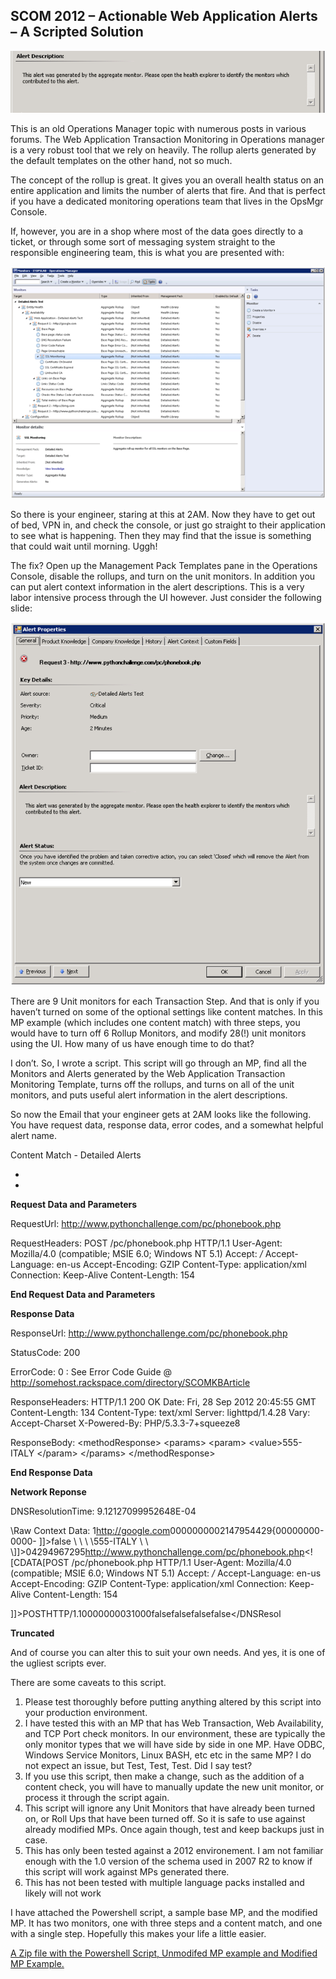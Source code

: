 ## SCOM 2012 – Actionable Web Application Alerts – A Scripted Solution

![Image](https://raw.githubusercontent.com/y0y0dyn3/opsmanfan/master/ActionableWebAlerts/docs/Banner.png)

This is an old Operations Manager topic with numerous posts in various forums. The Web Application Transaction Monitoring in Operations manager is a very robust tool that we rely on heavily. The rollup alerts generated by the default templates on the other hand, not so much.

The concept of the rollup is great. It gives you an overall health status on an entire application and limits the number of alerts that fire. And that is perfect if you have a dedicated monitoring operations team that lives in the OpsMgr Console.

If, however, you are in a shop where most of the data goes directly to a ticket, or through some sort of messaging system straight to the responsible engineering team, this is what you are presented with:

![Image](https://raw.githubusercontent.com/y0y0dyn3/opsmanfan/master/ActionableWebAlerts/docs/UnitMonitors.png)

So there is your engineer, staring at this at 2AM. Now they have to get out of bed, VPN in, and check the console, or just go straight to their application to see what is happening. Then they may find that the issue is something that could wait until morning. Uggh!

The fix? Open up the Management Pack Templates pane in the Operations Console, disable the rollups, and turn on the unit monitors. In addition you can put alert context information in the alert descriptions. This is a very labor intensive process through the UI however. Just consider the following slide:


![Image](https://raw.githubusercontent.com/y0y0dyn3/opsmanfan/master/ActionableWebAlerts/docs/rollup.png)

There are 9 Unit monitors for each Transaction Step. And that is only if you haven’t turned on some of the optional settings like content matches. In this MP example (which includes one content match) with three steps, you would have to turn off 6 Rollup Monitors, and modify 28(!) unit monitors using the UI. How many of us have enough time to do that?

I don’t. So, I wrote a script. This script will go through an MP, find all the Monitors and Alerts generated by the Web Application Transaction Monitoring Template, turns off the rollups, and turns on all of the unit monitors, and puts useful alert information in the alert descriptions.

So now the Email that your engineer gets at 2AM looks like the following. You have request data, response data, error codes, and a somewhat helpful alert name.


Content Match - Detailed Alerts

*
*

****Request Data and Parameters****

RequestUrl: http://www.pythonchallenge.com/pc/phonebook.php

RequestHeaders: POST /pc/phonebook.php HTTP/1.1
User-Agent: Mozilla/4.0 (compatible; MSIE 6.0; Windows NT 5.1)
Accept: */*
Accept-Language: en-us
Accept-Encoding: GZIP
Content-Type: application/xml
Connection: Keep-Alive
Content-Length: 154



****End Request Data and Parameters****


****Response Data****

ResponseUrl: http://www.pythonchallenge.com/pc/phonebook.php

StatusCode: 200

ErrorCode: 0 : See Error Code Guide @ http://somehost.rackspace.com/directory/SCOMKBArticle

ResponseHeaders: HTTP/1.1 200 OK
Date: Fri, 28 Sep 2012 20:45:55 GMT
Content-Length: 134
Content-Type: text/xml
Server: lighttpd/1.4.28
Vary: Accept-Charset
X-Powered-By: PHP/5.3.3-7+squeeze8



ResponseBody: <?xml version="1.0"?>
\<methodResponse>
\<params>
\<param>
\<value><string>555-ITALY</string></value>
\</param>
\</params>
\</methodResponse>

****End Response Data****


****Network Reponse****

DNSResolutionTime: 9.12127099952648E-04

\Raw Context Data: <DataItem type="Microsoft.SystemCenter.WebApplication.WebApplicationData" time="2012-09-28T15:45:53.0041177-05:00" sourceHealthServiceId="4AEC9B8F-4E7F-552B-C0AD-C2B21161B85D"><RequestResults><RequestResult Id="1"><State>1</State><BasePageData><ResponseUrl>http://google.com</ResponseUrl><DNSResolutionTime>0</DNSResolutionTime><TCPConnectTime>0</TCPConnectTime><TimeToFirstByte>0</TimeToFirstByte><TimeToLastByte>0</TimeToLastByte><RedirectTime>0</RedirectTime><DownloadTime>0</DownloadTime><TotalResponseTime>0</TotalResponseTime><ContentSize>0</ContentSize><StatusCode>0</StatusCode><ErrorCode>2147954429</ErrorCode><ContentHash>{00000000-0000-
\]]></ResponseHeaders><ContentChanged Type="Boolean">false</ContentChanged><ResponseBody><![CDATA[<?xml version="1.0"?>
\<methodResponse>
\<params>
\<param>
\<value><string>555-ITALY</string></value>
\</param>
\</params>
\</methodResponse>]]></ResponseBody><SecureFailureCode>0</SecureFailureCode><DaysToExpiry>4294967295</DaysToExpiry><RequestUrl>http://www.pythonchallenge.com/pc/phonebook.php</RequestUrl><RequestHeaders><![CDATA[POST /pc/phonebook.php HTTP/1.1
User-Agent: Mozilla/4.0 (compatible; MSIE 6.0; Windows NT 5.1)
Accept: */*
Accept-Language: en-us
Accept-Encoding: GZIP
Content-Type: application/xml
Connection: Keep-Alive
Content-Length: 154

\]]></RequestHeaders><Verb>POST</Verb><Version>HTTP/1.1</Version><DNSResolutionTimeEvalResult>0</DNSResolutionTimeEvalResult><TCPConnectTimeEvalResult>0</TCPConnectTimeEvalResult><TimeToFirstByteEvalResult>0</TimeToFirstByteEvalResult><TimeToLastByteEvalResult>0</TimeToLastByteEvalResult><RedirectTimeEvalResult>0</RedirectTimeEvalResult><DownloadTimeEvalResult>0</DownloadTimeEvalResult><TotalResponseTimeEvalResult>0</TotalResponseTimeEvalResult><ContentSizeEvalResult>0</ContentSizeEvalResult><ResponseBodyEvalResult>3</ResponseBodyEvalResult><StatusCodeEvalResult>1</StatusCodeEvalResult><ErrorCodeEvalResult>0</ErrorCodeEvalResult><CustomCriteriaEvalResult>0</CustomCriteriaEvalResult><DaysToExpiryEvalResult>0</DaysToExpiryEvalResult><CertificateExpired Type="Boolean">false</CertificateExpired><CertificateAuthorityUntrusted Type="Boolean">false</CertificateAuthorityUntrusted><CertificateCNInvalid Type="Boolean">false</CertificateCNInvalid><DNSResolutionFailure Type="Boolean">false</DNSResol
		

******Truncated******

And of course you can alter this to suit your own needs. And yes, it is one of the ugliest scripts ever.

There are some caveats to this script.

1. Please test thoroughly before putting anything altered by this script into your production environment.
2. I have tested this with an MP that has Web Transaction, Web Availability, and TCP Port check monitors. 
   In our environment, these are typically the only monitor types that we will have side by side in one MP.
   Have ODBC, Windows Service Monitors, Linux BASH, etc etc in the same MP? I do not expect an issue, but Test, Test, Test. Did I say test?
3. If you use this script, then make a change, such as the addition of a content check, you will have to manually update the new unit monitor, or process it through the script again.
4. This script will ignore any Unit Monitors that have already been turned on, or Roll Ups that have been turned off.
   So it is safe to use against already modified MPs. Once again though, test and keep backups just in case.
5. This has only been tested against a 2012 environement. I am not familiar enough with the 1.0 version of the schema used in 2007 R2 to know
   if this script will work against MPs generated there.
6. This has not been tested with multiple language packs installed and likely will not work

I have attached the Powershell script, a sample base MP, and the modified MP. It has two monitors, one with three steps and a content match, and one with a single step. Hopefully this makes your life a little easier.

[A Zip file with the Powershell Script, Unmodifed MP example and Modified MP Example.](https://raw.githubusercontent.com/y0y0dyn3/opsmanfan/master/ActionableWebAlerts/docs/DetailedAlerts.zip)

